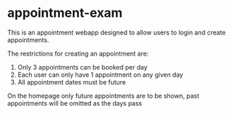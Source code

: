 # appointment-exam

This is an appointment webapp designed to allow users to login and create appointments.

The restrictions for creating an appointment are:
  1. Only 3 appointments can be booked per day
  2. Each user can only have 1 appointment on any given day
  3. All appointment dates must be future

On the homepage only future appointments are to be shown, past appointments will be omitted as the days pass
